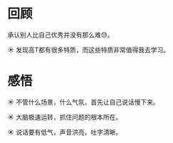 # 回顾

承认别人比自己优秀并没有那么难😓。

☀️ 发现高T都有很多特质，而这些特质非常值得我去学习。

# 感悟

☀️ 不管什么场景，什么气氛，首先让自己说话慢下来。

☀️ 大脑极速运转，抓住问题的根本所在。

☀️ 说话要有低气，声音洪亮，吐字清晰。

